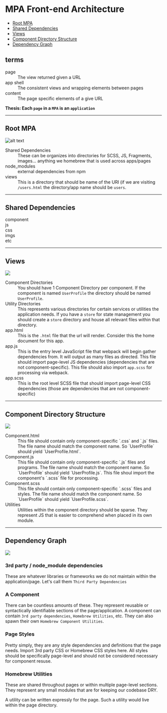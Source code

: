 # MPA Front-end Architecture

* [Root MPA](#root-mpa)
* [Shared Dependencies](#shared-dependencies)
* [Views](#views)
* [Component Directory Structure](#component-directory-structure)
* [Dependency Graph](#dependency-graph)

## terms
<dl>
  <dt>page</dt>
  <dd>The view returned given a URL</dd>
 
  <dt>app shell</dt>
  <dd>The consistent views and wrapping elements between pages</dd>
 
  <dt>content</dt>
  <dd>The page specific elements of a give URL</dd>
</dl>

**Thesis: Each `page` in a `MPA` is an `application`**

-------
## Root MPA

![alt text](https://github.com/tamb/front-end-architecture/blob/master/MPA%20-%20Level%200.jpg)

<dl>
  <dt>Shared Dependencies</dt>
  <dd>These can be organizes into directories for SCSS, JS, Fragments, images... anything we homebrew that is used across apps/pages
  </dd>
 
  <dt>node_modules</dt>
  <dd>external dependencies from npm</dd>
 
  <dt>views</dt>
  <dd>This is a directory that should be name of the URI (if we are visiting <code>/users.html</code> the directory/app name should be <code>users</code>.
  </dd>
</dl>

-------
## Shared Dependencies

<dl>
  <dt>
    component
  </dt>
  <dd>
  </dd>
  
  <dt>
    js
  </dt>
  <dd>
  </dd>
  
  <dt>
    css
  </dt>
  <dd>
  </dd>
  
  <dt>
    imgs
  </dt>
  <dd>
  </dd>
  
  <dt>
    etc
  </dt>
  <dd>
  </dd>
</dl>

-------
## Views

![](https://github.com/tamb/front-end-architecture/blob/master/MPA%20-%20Level%201.jpg)

<dl>
  <dt>
    Component Directories
  </dt>
  <dd>
    You should have 1 Component Directory per component.  If the component is named <code>UserProfile</code> the directory should be named <code>UserProfile</code>. 
  </dd>
  
  <dt>
    Utility Directories
  </dt>
  <dd>
  This represents various directories for certain services or utilities the application needs.
If you have a <code>store</code> for state management you should create a <code>store</code> directory and house all relevant files within that directory.  
  </dd>
  
  <dt>
    app.html
  </dt>
  <dd>
  This is the <code>.html</code> file that the url will render.  Consider this the home document for this app.
  </dd>
  
  <dt>
    app.js
  </dt>
  <dd>
  This is the entry level JavaScript file that webpack will begin gather dependencies from.  It will output as many files as directed.  This file should import page-level JS dependencies (dependencies that are not component-specific).  This file should also import <code>app.scss</code> for processing via webpack.
  </dd>
  
  <dt>
    app.scss
  </dt>
  <dd>
  This is the root level SCSS file that should import page-level CSS dependencies (those are dependencies that are not component-specific)
  </dd>
</dl>

------
## Component Directory Structure

![](https://github.com/tamb/front-end-architecture/blob/master/MPA%20-%20Level%202.jpg)

<dl>
  <dt>
    Component.html
  </dt>
  <dd>
    This file should contain only component-specific `.css` and `.js` files.  The file name should match the component name.  So `UserProfile` should yield `UserProfile.html`. 
  </dd>
  
  <dt>
    Component.js
  </dt>
  <dd>
  This file should contain only component-specific `.js` files and programs.  The file name should match the component name.  So `UserProfile` should yield `UserProfile.js`. This file shoul import the component's `.scss` file for processing.
  </dd>
  
  <dt>
    Component.scss
  </dt>
  <dd>
  This file should contain only component-specific `.scss` files and styles.  The file name should match the component name.  So `UserProfile` should yield `UserProfile.scss`. 
  </dd>
  
  <dt>
  Utilities
  </dt>
  <dd>
      Utilities within the component directory should be sparse.  They represent JS that is easier to comprehend when placed in its own module.
  </dd>
</dl>

------
## Dependency Graph
![](https://github.com/tamb/front-end-architecture/blob/master/MPA%20-%20dependency%20graph.jpg)

### 3rd party / node_module dependencies 
These are whatever libraries or frameworks we do not maintain within the application/page.  Let's call them `Third Party Dependencies`

### A Component
There can be countless amounts of these.  They represent reusable or syntactically identifiable sections of the page/application.  A component can contain `3rd party dependencies`, `Homebrew Utilities`, etc.  They can also spawn their own `Homebrew Component Utilities`.

### Page Styles
Pretty simply, they are any style dependencies and definitions that the page needs.  Import 3rd party CSS or Homebrew CSS styles here.  All styles should be specifically page-level and should not be considered necessary for component resuse.

### Homebrew Utilities
These are shared throughout pages or within multiple page-level sections.  They represent any small modules that are for keeping our codebase DRY.  

A utility can be written expressly for the page.  Such a utility would live within the page directory.
